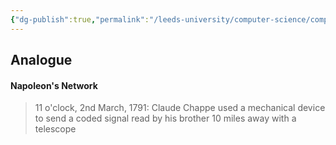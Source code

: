 ```yaml
---
{"dg-publish":true,"permalink":"/leeds-university/computer-science/compulsory-modules/professional-computing/week-3-1-networks-and-software/early-networks/","tags":["TODO"]}
---
```


## Analogue

#### Napoleon's Network
> 11 o'clock, 2nd March, 1791:
> Claude Chappe used a mechanical device to send a coded signal read by his brother 10 miles away with a telescope

